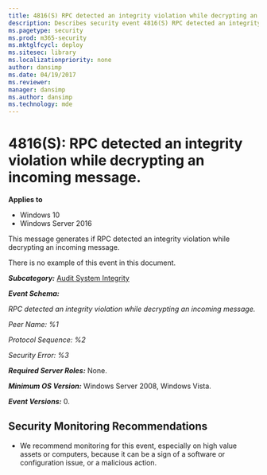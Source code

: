 ```yaml
---
title: 4816(S) RPC detected an integrity violation while decrypting an incoming message. (Windows 10)
description: Describes security event 4816(S) RPC detected an integrity violation while decrypting an incoming message.
ms.pagetype: security
ms.prod: m365-security
ms.mktglfcycl: deploy
ms.sitesec: library
ms.localizationpriority: none
author: dansimp
ms.date: 04/19/2017
ms.reviewer: 
manager: dansimp
ms.author: dansimp
ms.technology: mde
---
```


# 4816(S): RPC detected an integrity violation while decrypting an incoming message.

**Applies to**
-   Windows 10
-   Windows Server 2016


This message generates if RPC detected an integrity violation while decrypting an incoming message.

There is no example of this event in this document.

***Subcategory:***&nbsp;[Audit System Integrity](audit-system-integrity.md)

***Event Schema:***

*RPC detected an integrity violation while decrypting an incoming message.*

*Peer Name: %1*

*Protocol Sequence: %2*

*Security Error: %3*

***Required Server Roles:*** None.

***Minimum OS Version:*** Windows Server 2008, Windows Vista.

***Event Versions:*** 0.

## Security Monitoring Recommendations

-   We recommend monitoring for this event, especially on high value assets or computers, because it can be a sign of a software or configuration issue, or a malicious action.

